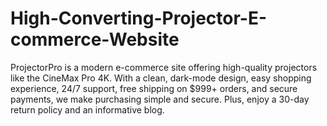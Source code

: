 # High-Converting-Projector-E-commerce-Website
ProjectorPro is a modern e-commerce site offering high-quality projectors like the CineMax Pro 4K. With a clean, dark-mode design, easy shopping experience, 24/7 support, free shipping on $999+ orders, and secure payments, we make purchasing simple and secure. Plus, enjoy a 30-day return policy and an informative blog.
